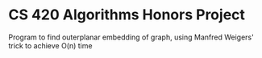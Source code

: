 # CS 420 Algorithms Honors Project 
Program to find outerplanar embedding of graph, using Manfred Weigers' trick to achieve O(n) time
